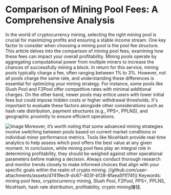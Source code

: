 # Comparison of Mining Pool Fees: A Comprehensive Analysis
In the world of cryptocurrency mining, selecting the right mining pool is crucial for maximizing profits and ensuring a stable income stream. One key factor to consider when choosing a mining pool is the pool fee structure. This article delves into the comparison of mining pool fees, examining how these fees can impact your overall profitability.
Mining pools operate by aggregating computational power from multiple miners to increase the chances of successfully mining a block. In return for this service, mining pools typically charge a fee, often ranging between 1% to 3%. However, not all pools charge the same rate, and understanding these differences is essential for optimizing your mining strategy.
For instance, some pools like Slush Pool and F2Pool offer competitive rates with minimal additional charges. On the other hand, newer pools may entice users with lower initial fees but could impose hidden costs or higher withdrawal thresholds. It's important to evaluate these factors alongside other considerations such as hash rate distribution, payment structures (e.g., PPS+, PPLNS), and geographic proximity to ensure efficient operations.

![Image](https://github.com/user-attachments/assets/4a25d116-2220-4385-b08e-f287af8fcbc4)
Moreover, it’s worth noting that some advanced mining strategies involve switching between pools based on current market conditions or individual miner performance metrics. Tools like NiceHash provide real-time analytics to help assess which pool offers the best value at any given moment.
In conclusion, while mining pool fees play an integral role in determining profitability, they should be weighed against other operational parameters before making a decision. Always conduct thorough research and monitor trends closely to make informed choices that align with your specific goals within the realm of crypto mining. 
 //github.com/user-attachments/assets/d7419ec9-dc67-403f-bf28-8faea5f1f74f))
Keywords: mining pool fees, cryptocurrency mining, Slush Pool, F2Pool, PPS+, PPLNS, NiceHash, hash rate distribution, profitability, crypto mining赚钱.
